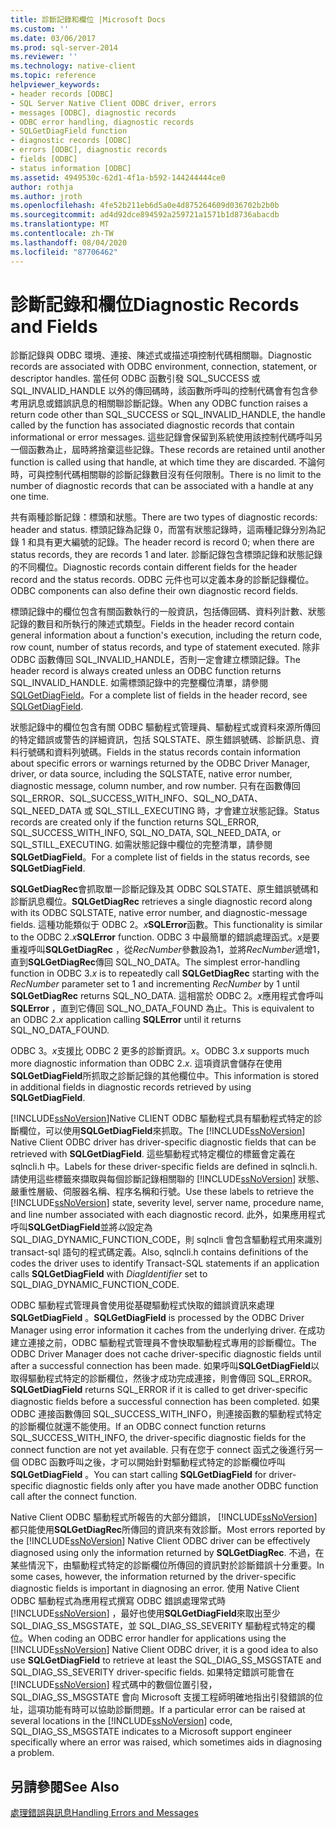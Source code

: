 ```yaml
---
title: 診斷記錄和欄位 |Microsoft Docs
ms.custom: ''
ms.date: 03/06/2017
ms.prod: sql-server-2014
ms.reviewer: ''
ms.technology: native-client
ms.topic: reference
helpviewer_keywords:
- header records [ODBC]
- SQL Server Native Client ODBC driver, errors
- messages [ODBC], diagnostic records
- ODBC error handling, diagnostic records
- SQLGetDiagField function
- diagnostic records [ODBC]
- errors [ODBC], diagnostic records
- fields [ODBC]
- status information [ODBC]
ms.assetid: 4949530c-62d1-4f1a-b592-144244444ce0
author: rothja
ms.author: jroth
ms.openlocfilehash: 4fe52b211eb6d5a0e4d875264609d036702b2b0b
ms.sourcegitcommit: ad4d92dce894592a259721a1571b1d8736abacdb
ms.translationtype: MT
ms.contentlocale: zh-TW
ms.lasthandoff: 08/04/2020
ms.locfileid: "87706462"
---
```

# <a name="diagnostic-records-and-fields"></a><span data-ttu-id="2d9c9-102">診斷記錄和欄位</span><span class="sxs-lookup"><span data-stu-id="2d9c9-102">Diagnostic Records and Fields</span></span>
  <span data-ttu-id="2d9c9-103">診斷記錄與 ODBC 環境、連接、陳述式或描述項控制代碼相關聯。</span><span class="sxs-lookup"><span data-stu-id="2d9c9-103">Diagnostic records are associated with ODBC environment, connection, statement, or descriptor handles.</span></span> <span data-ttu-id="2d9c9-104">當任何 ODBC 函數引發 SQL_SUCCESS 或 SQL_INVALID_HANDLE 以外的傳回碼時，該函數所呼叫的控制代碼會有包含參考用訊息或錯誤訊息的相關聯診斷記錄。</span><span class="sxs-lookup"><span data-stu-id="2d9c9-104">When any ODBC function raises a return code other than SQL_SUCCESS or SQL_INVALID_HANDLE, the handle called by the function has associated diagnostic records that contain informational or error messages.</span></span> <span data-ttu-id="2d9c9-105">這些記錄會保留到系統使用該控制代碼呼叫另一個函數為止，屆時將捨棄這些記錄。</span><span class="sxs-lookup"><span data-stu-id="2d9c9-105">These records are retained until another function is called using that handle, at which time they are discarded.</span></span> <span data-ttu-id="2d9c9-106">不論何時，可與控制代碼相關聯的診斷記錄數目沒有任何限制。</span><span class="sxs-lookup"><span data-stu-id="2d9c9-106">There is no limit to the number of diagnostic records that can be associated with a handle at any one time.</span></span>  
  
 <span data-ttu-id="2d9c9-107">共有兩種診斷記錄：標頭和狀態。</span><span class="sxs-lookup"><span data-stu-id="2d9c9-107">There are two types of diagnostic records: header and status.</span></span> <span data-ttu-id="2d9c9-108">標頭記錄為記錄 0，而當有狀態記錄時，這兩種記錄分別為記錄 1 和具有更大編號的記錄。</span><span class="sxs-lookup"><span data-stu-id="2d9c9-108">The header record is record 0; when there are status records, they are records 1 and later.</span></span> <span data-ttu-id="2d9c9-109">診斷記錄包含標頭記錄和狀態記錄的不同欄位。</span><span class="sxs-lookup"><span data-stu-id="2d9c9-109">Diagnostic records contain different fields for the header record and the status records.</span></span> <span data-ttu-id="2d9c9-110">ODBC 元件也可以定義本身的診斷記錄欄位。</span><span class="sxs-lookup"><span data-stu-id="2d9c9-110">ODBC components can also define their own diagnostic record fields.</span></span>  
  
 <span data-ttu-id="2d9c9-111">標頭記錄中的欄位包含有關函數執行的一般資訊，包括傳回碼、資料列計數、狀態記錄的數目和所執行的陳述式類型。</span><span class="sxs-lookup"><span data-stu-id="2d9c9-111">Fields in the header record contain general information about a function's execution, including the return code, row count, number of status records, and type of statement executed.</span></span> <span data-ttu-id="2d9c9-112">除非 ODBC 函數傳回 SQL_INVALID_HANDLE，否則一定會建立標頭記錄。</span><span class="sxs-lookup"><span data-stu-id="2d9c9-112">The header record is always created unless an ODBC function returns SQL_INVALID_HANDLE.</span></span> <span data-ttu-id="2d9c9-113">如需標頭記錄中的完整欄位清單，請參閱[SQLGetDiagField](../native-client-odbc-api/sqlgetdiagfield.md)。</span><span class="sxs-lookup"><span data-stu-id="2d9c9-113">For a complete list of fields in the header record, see [SQLGetDiagField](../native-client-odbc-api/sqlgetdiagfield.md).</span></span>  
  
 <span data-ttu-id="2d9c9-114">狀態記錄中的欄位包含有關 ODBC 驅動程式管理員、驅動程式或資料來源所傳回的特定錯誤或警告的詳細資訊，包括 SQLSTATE、原生錯誤號碼、診斷訊息、資料行號碼和資料列號碼。</span><span class="sxs-lookup"><span data-stu-id="2d9c9-114">Fields in the status records contain information about specific errors or warnings returned by the ODBC Driver Manager, driver, or data source, including the SQLSTATE, native error number, diagnostic message, column number, and row number.</span></span> <span data-ttu-id="2d9c9-115">只有在函數傳回 SQL_ERROR、SQL_SUCCESS_WITH_INFO、SQL_NO_DATA、SQL_NEED_DATA 或 SQL_STILL_EXECUTING 時，才會建立狀態記錄。</span><span class="sxs-lookup"><span data-stu-id="2d9c9-115">Status records are created only if the function returns SQL_ERROR, SQL_SUCCESS_WITH_INFO, SQL_NO_DATA, SQL_NEED_DATA, or SQL_STILL_EXECUTING.</span></span> <span data-ttu-id="2d9c9-116">如需狀態記錄中欄位的完整清單，請參閱**SQLGetDiagField**。</span><span class="sxs-lookup"><span data-stu-id="2d9c9-116">For a complete list of fields in the status records, see **SQLGetDiagField**.</span></span>  
  
 <span data-ttu-id="2d9c9-117">**SQLGetDiagRec**會抓取單一診斷記錄及其 ODBC SQLSTATE、原生錯誤號碼和診斷訊息欄位。</span><span class="sxs-lookup"><span data-stu-id="2d9c9-117">**SQLGetDiagRec** retrieves a single diagnostic record along with its ODBC SQLSTATE, native error number, and diagnostic-message fields.</span></span> <span data-ttu-id="2d9c9-118">這種功能類似于 ODBC 2。_x_**SQLError**函數。</span><span class="sxs-lookup"><span data-stu-id="2d9c9-118">This functionality is similar to the ODBC 2._x_**SQLError** function.</span></span> <span data-ttu-id="2d9c9-119">ODBC 3 中最簡單的錯誤處理函式。*x*是要重複呼叫**SQLGetDiagRec** ，從*RecNumber*參數設為1，並將*RecNumber*遞增1，直到**SQLGetDiagRec**傳回 SQL_NO_DATA。</span><span class="sxs-lookup"><span data-stu-id="2d9c9-119">The simplest error-handling function in ODBC 3.*x* is to repeatedly call **SQLGetDiagRec** starting with the *RecNumber* parameter set to 1 and incrementing *RecNumber* by 1 until **SQLGetDiagRec** returns SQL_NO_DATA.</span></span> <span data-ttu-id="2d9c9-120">這相當於 ODBC 2。*x*應用程式會呼叫**SQLError** ，直到它傳回 SQL_NO_DATA_FOUND 為止。</span><span class="sxs-lookup"><span data-stu-id="2d9c9-120">This is equivalent to an ODBC 2.*x* application calling **SQLError** until it returns SQL_NO_DATA_FOUND.</span></span>  
  
 <span data-ttu-id="2d9c9-121">ODBC 3。*x*支援比 ODBC 2 更多的診斷資訊。*x*。</span><span class="sxs-lookup"><span data-stu-id="2d9c9-121">ODBC 3.*x* supports much more diagnostic information than ODBC 2.*x*.</span></span> <span data-ttu-id="2d9c9-122">這項資訊會儲存在使用**SQLGetDiagField**所抓取之診斷記錄的其他欄位中。</span><span class="sxs-lookup"><span data-stu-id="2d9c9-122">This information is stored in additional fields in diagnostic records retrieved by using **SQLGetDiagField**.</span></span>  
  
 <span data-ttu-id="2d9c9-123">[!INCLUDE[ssNoVersion](../../includes/ssnoversion-md.md)]Native CLIENT ODBC 驅動程式具有驅動程式特定的診斷欄位，可以使用**SQLGetDiagField**來抓取。</span><span class="sxs-lookup"><span data-stu-id="2d9c9-123">The [!INCLUDE[ssNoVersion](../../includes/ssnoversion-md.md)] Native Client ODBC driver has driver-specific diagnostic fields that can be retrieved with **SQLGetDiagField**.</span></span> <span data-ttu-id="2d9c9-124">這些驅動程式特定欄位的標籤會定義在 sqlncli.h 中。</span><span class="sxs-lookup"><span data-stu-id="2d9c9-124">Labels for these driver-specific fields are defined in sqlncli.h.</span></span> <span data-ttu-id="2d9c9-125">請使用這些標籤來擷取與每個診斷記錄相關聯的 [!INCLUDE[ssNoVersion](../../includes/ssnoversion-md.md)] 狀態、嚴重性層級、伺服器名稱、程序名稱和行號。</span><span class="sxs-lookup"><span data-stu-id="2d9c9-125">Use these labels to retrieve the [!INCLUDE[ssNoVersion](../../includes/ssnoversion-md.md)] state, severity level, server name, procedure name, and line number associated with each diagnostic record.</span></span> <span data-ttu-id="2d9c9-126">此外，如果應用程式呼叫**SQLGetDiagField**並將*以*設定為 SQL_DIAG_DYNAMIC_FUNCTION_CODE，則 sqlncli 會包含驅動程式用來識別 transact-sql 語句的程式碼定義。</span><span class="sxs-lookup"><span data-stu-id="2d9c9-126">Also, sqlncli.h contains definitions of the codes the driver uses to identify Transact-SQL statements if an application calls **SQLGetDiagField** with *DiagIdentifier* set to SQL_DIAG_DYNAMIC_FUNCTION_CODE.</span></span>  
  
 <span data-ttu-id="2d9c9-127">ODBC 驅動程式管理員會使用從基礎驅動程式快取的錯誤資訊來處理**SQLGetDiagField** 。</span><span class="sxs-lookup"><span data-stu-id="2d9c9-127">**SQLGetDiagField** is processed by the ODBC Driver Manager using error information it caches from the underlying driver.</span></span> <span data-ttu-id="2d9c9-128">在成功建立連接之前，ODBC 驅動程式管理員不會快取驅動程式專用的診斷欄位。</span><span class="sxs-lookup"><span data-stu-id="2d9c9-128">The ODBC Driver Manager does not cache driver-specific diagnostic fields until after a successful connection has been made.</span></span> <span data-ttu-id="2d9c9-129">如果呼叫**SQLGetDiagField**以取得驅動程式特定的診斷欄位，然後才成功完成連接，則會傳回 SQL_ERROR。</span><span class="sxs-lookup"><span data-stu-id="2d9c9-129">**SQLGetDiagField** returns SQL_ERROR if it is called to get driver-specific diagnostic fields before a successful connection has been completed.</span></span> <span data-ttu-id="2d9c9-130">如果 ODBC 連接函數傳回 SQL_SUCCESS_WITH_INFO，則連接函數的驅動程式特定的診斷欄位就還不能使用。</span><span class="sxs-lookup"><span data-stu-id="2d9c9-130">If an ODBC connect function returns SQL_SUCCESS_WITH_INFO, the driver-specific diagnostic fields for the connect function are not yet available.</span></span> <span data-ttu-id="2d9c9-131">只有在您于 connect 函式之後進行另一個 ODBC 函數呼叫之後，才可以開始針對驅動程式特定的診斷欄位呼叫**SQLGetDiagField** 。</span><span class="sxs-lookup"><span data-stu-id="2d9c9-131">You can start calling **SQLGetDiagField** for driver-specific diagnostic fields only after you have made another ODBC function call after the connect function.</span></span>  
  
 <span data-ttu-id="2d9c9-132">Native Client ODBC 驅動程式所報告的大部分錯誤， [!INCLUDE[ssNoVersion](../../includes/ssnoversion-md.md)] 都只能使用**SQLGetDiagRec**所傳回的資訊來有效診斷。</span><span class="sxs-lookup"><span data-stu-id="2d9c9-132">Most errors reported by the [!INCLUDE[ssNoVersion](../../includes/ssnoversion-md.md)] Native Client ODBC driver can be effectively diagnosed using only the information returned by **SQLGetDiagRec**.</span></span> <span data-ttu-id="2d9c9-133">不過，在某些情況下，由驅動程式特定的診斷欄位所傳回的資訊對於診斷錯誤十分重要。</span><span class="sxs-lookup"><span data-stu-id="2d9c9-133">In some cases, however, the information returned by the driver-specific diagnostic fields is important in diagnosing an error.</span></span> <span data-ttu-id="2d9c9-134">使用 Native Client ODBC 驅動程式為應用程式撰寫 ODBC 錯誤處理常式時 [!INCLUDE[ssNoVersion](../../includes/ssnoversion-md.md)] ，最好也使用**SQLGetDiagField**來取出至少 SQL_DIAG_SS_MSGSTATE，並 SQL_DIAG_SS_SEVERITY 驅動程式特定的欄位。</span><span class="sxs-lookup"><span data-stu-id="2d9c9-134">When coding an ODBC error handler for applications using the [!INCLUDE[ssNoVersion](../../includes/ssnoversion-md.md)] Native Client ODBC driver, it is a good idea to also use **SQLGetDiagField** to retrieve at least the SQL_DIAG_SS_MSGSTATE and SQL_DIAG_SS_SEVERITY driver-specific fields.</span></span> <span data-ttu-id="2d9c9-135">如果特定錯誤可能會在 [!INCLUDE[ssNoVersion](../../includes/ssnoversion-md.md)] 程式碼中的數個位置引發，SQL_DIAG_SS_MSGSTATE 會向 Microsoft 支援工程師明確地指出引發錯誤的位址，這項功能有時可以協助診斷問題。</span><span class="sxs-lookup"><span data-stu-id="2d9c9-135">If a particular error can be raised at several locations in the [!INCLUDE[ssNoVersion](../../includes/ssnoversion-md.md)] code, SQL_DIAG_SS_MSGSTATE indicates to a Microsoft support engineer specifically where an error was raised, which sometimes aids in diagnosing a problem.</span></span>  
  
## <a name="see-also"></a><span data-ttu-id="2d9c9-136">另請參閱</span><span class="sxs-lookup"><span data-stu-id="2d9c9-136">See Also</span></span>  
 [<span data-ttu-id="2d9c9-137">處理錯誤與訊息</span><span class="sxs-lookup"><span data-stu-id="2d9c9-137">Handling Errors and Messages</span></span>](handling-errors-and-messages.md)  
  
  
